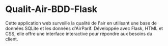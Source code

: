 # Qualit-Air-BDD-Flask
Cette application web surveille la qualité de l'air en utilisant une base de données SQLite et les données d'AirParif. Développée avec Flask, HTML et CSS, elle offre une interface interactive pour répondre aux besoins du client.
